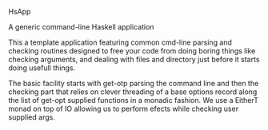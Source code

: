 HsApp

A generic command-line Haskell application

This a template application featuring common cmd-line parsing and checking routines designed to free your code from doing
boring things like checking arguments, and dealing with files and directory just before it starts doing usefull things.

The basic facility starts with get-otp parsing the command line and then the checking part that relies on clever threading 
of a base options record along the list of get-opt supplied functions in a monadic fashion. We use a EitherT monad on top 
of IO allowing us to perform efects while checking user supplied args.